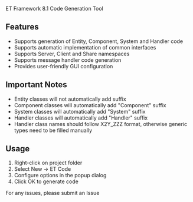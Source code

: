 ET Framework 8.1 Code Generation Tool

## Features

- Supports generation of Entity, Component, System and Handler code
- Supports automatic implementation of common interfaces
- Supports Server, Client and Share namespaces
- Supports message handler code generation
- Provides user-friendly GUI configuration

## Important Notes

- Entity classes will not automatically add suffix
- Component classes will automatically add "Component" suffix
- System classes will automatically add "System" suffix
- Handler classes will automatically add "Handler" suffix
- Handler class names should follow X2Y_ZZZ format, otherwise generic types need to be filled manually

## Usage

1. Right-click on project folder
2. Select New -> ET Code
3. Configure options in the popup dialog
4. Click OK to generate code

For any issues, please submit an Issue 